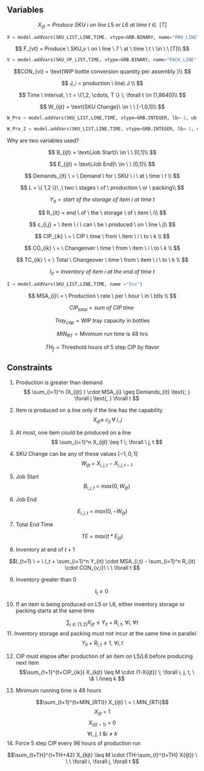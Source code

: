 ## Variables

$$ X_{ijt} = Produce \ SKU \ i \ on \ line \ L5 \ or \  L6 \ at \ time \ t \ \in \ \ [T] $$
```python
X = model.addVars(SKU_LIST,LINE,TIME, vtype=GRB.BINARY, name="PRO_LINE")
```
$$ F_{vt} = Produce \ SKU_v \ on \ line \ 7 \ at \ time \ t \ \in \ \ [T]\\ $$
```python
V = model.addVars(SKU_VP_LIST,TIME, vtype=GRB.BINARY, name="PACK_LINE")
```
$$CON_{vi} = \text{WIP bottle conversion quantity per assembly }\\ $$

$$ J_i = production \ line\ J \\ $$

$$ Time \ Interval, \ t = \{1,2, \cdots, T \} \; \forall t \in [1,8640]\\ $$

$$ W_{ijt} = \text{SKU Change}\ \in \ \ [-1,0,1]\\ $$
```python
W_Pro = model.addVars(SKU_LIST,LINE,TIME, vtype=GRB.INTEGER, lb=-1, ub =1, name ="JOB_CHANGE_PRO")

W_Pro_2 = model.addVars(SKU_LIST,LINE,TIME, vtype=GRB.INTEGER, lb=-1, ub =1, name ="JOB_CHANGE_PRO_2")
```

Why are two variables used?

$$ B_{ijt} = \text{Job Start}\ \in \ \ [0,1]\\ $$

$$ E_{ijt} = \text{Job End}\ \in \ \ [0,1]\\ $$

$$ Demands_{it} \ = \ Demand \ for \ SKU \ i \ at \ time \ t \\ $$

$$ L = \{ 1,2 \}\ ,\ two \ stages \ of \ production \ or \ packing\\ $$

$$ Y_{it} = start \ of \ the \ storage \ of \ item \ i \ at \ time \ t $$

$$ R_{it} = end \ of \ the \ storage \ of \ item \ i\\ $$

$$ c_{i,j} = \ item \ i \ can \ be \ produced \ on \ line \ j\\ $$

$$ CIP_{ik} \ = \ CIP \ time \ from \ item \ i \ to \ k \\ $$

$$ CO_{ik} \ = \ Changeover \ time \ from \ item \ i \ to \ k \\ $$

$$ TC_{ik} \ = \ Total \ Changeover \ time \ from \ item \ i \ to \ k \\ $$

$$ I_{it} = Inventory \ of \ item \ i \ at \ the \ end \ of \ time \ t $$
```python
I = model.addVars(SKU_LIST,LINE,TIME, name ="Inv")
```

$$ MSA_{i}\ = \ Production \ rate \ per \ hour \ in \ btls \\ $$

$$ CIP_{total} = sum \ of \ CIP \ time\ $$

$$ Tray_{cap} = \text{WIP tray capacity in bottles}$$

$$ MIN_{RT} = \text{Minimum run time is 48 hrs}$$

$$ TH_f = \text{Threshold hours of 5 step CIP by flavor}$$

## Constraints

  


1. Production is greater than demand
$$ \sum_{i=1}^n (X_{ijt} ) \cdot MSA_{i} \geq Demands_{it} \text{; } \forall j \text{, } \forall t  $$

  
  
2. Item is produced on a line only if the line has the capability
$$ \ X_{ijt} \leq \ c_{ij} \; \forall \ i , j $$

  
3. At most, one item could be produced on a line
$$ \sum_{i=1}^n X_{ijt} \leq 1 \;  \forall \ j, t $$
4. SKU Change can be any of these values $[-1,0,1]$
$$ W_{ijt} \ = \ X_{i,j,t} \ - \ X_{i,j,t-1} $$

5. Job Start
$$ B_{i,j,t} \ = \ max (0, W_{ijt} ) $$
6. Job End

$$E_{i,j,t} \ = \ max (0, -W_{ijt} ) $$

7. Total End Time

$$TE \ = \ max (t * E_{ijt} ) $$

  

8. Inventory at end of $t+1$

$$I_{t+1} \ = \ I_t + \sum_{i=1}^n Y_{it} \cdot MSA_{i,t} - \sum_{i=1}^n R_{it} \cdot CON_{v,i}\ \ \ \forall t $$

  
9. Inventory greater than $0$

$$I_t \geq 0\ $$

10. If an item is being produced on L5 or L6, either inventory storage or packing starts at the same time

$$\sum_{j \in [1,2]} X_{ijt} \leq Y_{it} + R_{i,t} \text{, } \forall i \text{, } \forall t $$
11. Inventory storage and packing must not incur at the same time in parallel
$$Y_{it} + R_{i,t} \leq 1 \text{, } \forall i , t $$

  
12. CIP must elapse after production of an item on L5/L6 before producing next item
$$\sum_{t+1}^{t+CIP_{ik}} X_{kjt} \leq M \cdot (1-X{ijt}) \; \forall i, j, t, \ \& \ i\neq k $$

13. Minimum running time is 48 hours

$$\sum_{t+1}^{t+MIN_{RTi}} X_{ijt} \ = \ MIN_{RTi}$$
$$X_{ijt}\ =\ 1$$
$$X_{ij(t-1)}\ =\ 0$$
$$\forall i, \ j, \ t \ \& i\neq k $$
14. Force 5 step CIP every 96 hours of production run

$$\sum_{t+TH}^{t+TH+42} X_{kjt} \leq M \cdot (TH-\sum_{t}^{t+TH} X{ijt}) \ \ \ \forall i, \forall j, \forall t $$
